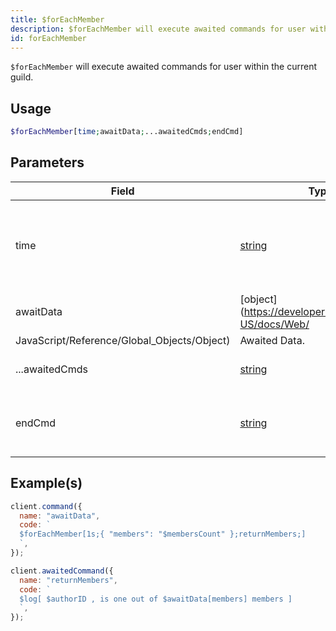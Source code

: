 ```yaml
---
title: $forEachMember
description: $forEachMember will execute awaited commands for user within the current guild.
id: forEachMember
---
```


`$forEachMember` will execute awaited commands for user within the current guild.

## Usage

```php
$forEachMember[time;awaitData;...awaitedCmds;endCmd]
```

## Parameters

| Field                                       | Type                                                                                              | Description                                                | Required |
| ------------------------------------------- | ------------------------------------------------------------------------------------------------- | ---------------------------------------------------------- | :------: |
| time                                        | [string](https://developer.mozilla.org/en-US/docs/Web/JavaScript/Reference/Global_Objects/String) | How long it takes between each member to execute the next. |   true   |
| awaitData                                   | [object](https://developer.mozilla.org/en-US/docs/Web/                                            |
| JavaScript/Reference/Global_Objects/Object) | Awaited Data.                                                                                     | true                                                       |
| ...awaitedCmds                              | [string](https://developer.mozilla.org/en-US/docs/Web/JavaScript/Reference/Global_Objects/String) | Awaited Commands to execute.                               |   true   |
| endCmd                                      | [string](https://developer.mozilla.org/en-US/docs/Web/JavaScript/Reference/Global_Objects/String) | Awaited command to execute when loop ends.                 |   true   |

## Example(s)

```javascript
client.command({
  name: "awaitData",
  code: `
  $forEachMember[1s;{ "members": "$membersCount" };returnMembers;]
  `,
});

client.awaitedCommand({
  name: "returnMembers",
  code: `
  $log[ $authorID , is one out of $awaitData[members] members ]
  `,
});
```
